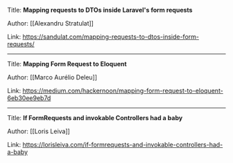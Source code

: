 Title: **Mapping requests to DTOs inside Laravel's form requests**

Author: [[Alexandru Stratulat]]

Link: https://sandulat.com/mapping-requests-to-dtos-inside-form-requests/

---
Title: **Mapping Form Request to Eloquent**

Author: [[Marco Aurélio Deleu]]

Link: https://medium.com/hackernoon/mapping-form-request-to-eloquent-6eb30ee9eb7d

---
Title: **If FormRequests and invokable Controllers had a baby**

Author: [[Loris Leiva]]

Link: https://lorisleiva.com/if-formrequests-and-invokable-controllers-had-a-baby